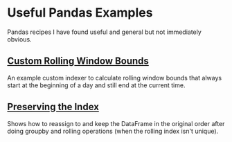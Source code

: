 # Useful Pandas Examples

Pandas recipes I have found useful and general but not immediately obvious.

## [Custom Rolling Window Bounds](custom_rolling_indexer.py)

An example custom indexer to calculate rolling window bounds that always start
at the beginning of a day and still end at the current time.

## [Preserving the Index](index_order.py)

Shows how to reassign to and keep the DataFrame in the original order after
doing groupby and rolling operations (when the rolling index isn't unique).